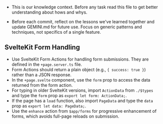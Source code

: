 - This is our knowledge context. Before any task read this file to get better understanding about hows and whys.

- Before each commit, reflect on the lessons we've learned together and update GEMINI.md for future use. Focus on generic patterns and techniques, not specifics of a single feature.

## SvelteKit Form Handling

- Use SvelteKit Form Actions for handling form submissions. They are defined in the `+page.server.ts` file.
- Form Actions should return a plain object (e.g., `{ success: true }`) rather than a JSON response.
- In the `+page.svelte` component, use the `form` prop to access the data returned from the form action.
- For typing in older SvelteKit versions, import `ActionData` from `./$types` and type the `form` prop as `export let form: ActionData;`.
- If the page has a `load` function, also import `PageData` and type the `data` prop as `export let data: PageData;`.
- Use the `enhance` action from `$app/forms` for progressive enhancement of forms, which avoids full-page reloads on submission.
